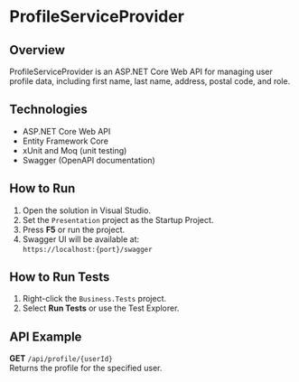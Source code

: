 # ProfileServiceProvider

## Overview
ProfileServiceProvider is an ASP.NET Core Web API for managing user profile data, including first name, last name, address, postal code, and role.

## Technologies
- ASP.NET Core Web API  
- Entity Framework Core  
- xUnit and Moq (unit testing)  
- Swagger (OpenAPI documentation)

## How to Run
1. Open the solution in Visual Studio.  
2. Set the `Presentation` project as the Startup Project.  
3. Press **F5** or run the project.  
4. Swagger UI will be available at:  
   `https://localhost:{port}/swagger`

## How to Run Tests
1. Right-click the `Business.Tests` project.  
2. Select **Run Tests** or use the Test Explorer.

## API Example
**GET** `/api/profile/{userId}`  
Returns the profile for the specified user.

